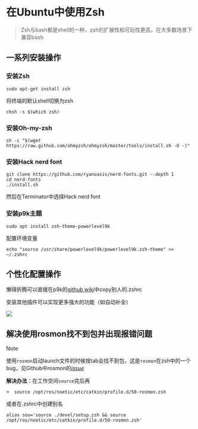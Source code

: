 # 在Ubuntu中使用Zsh

> Zsh与bash都是shell的一种，zsh的扩展性和可玩性更高，在大多数场景下兼容bash


## 一系列安装操作

### 安装Zsh

```shell
sudo apt-get install zsh
```

将终端的默认shell切换为zsh

```shell
chsh -s $(which zsh)
```

### 安装Oh-my-zsh

```shell
sh -c "$(wget https://raw.github.com/ohmyzsh/ohmyzsh/master/tools/install.sh -O -)"
```

### 安装Hack nerd font

```shell
git clone https://github.com/ryanoasis/nerd-fonts.git --depth 1
cd nerd-fonts
./install.sh
```

然后在Terminator中选择Hack nerd font

### 安装p9k主题

```shell
sudo apt install zsh-theme-powerlevel9k
```

配置环境变量

```shell
echo "source /usr/share/powerlevel9k/powerlevel9k.zsh-theme" >> ~/.zshrc
```

## 个性化配置操作

懒得折腾可以直接在p9k的[github wiki](https://github.com/Powerlevel9k/powerlevel9k/wiki/Show-Off-Your-Config)中copy别人的.zshrc

安装其他插件可以实现更多强大的功能（如自动补全）

![](../imgs/terminal.png)



## 解决使用rosmon找不到包并出现报错问题

> [!NOTE]
>
> 使用`rosmon`启动launch文件的时候按tab会找不到包，这是`rosmon`在zsh中的一个bug，见Github中rosmon的[*issue*](https://github.com/xqms/rosmon/issues/92)

**解决办法**：在工作空间`source`完后再

```shell
➜  source /opt/ros/noetic/etc/catkin/profile.d/50-rosmon.zsh
```

或者在.zshrc中创建别名

```shell
alias sou='source ./devel/setup.zsh && source /opt/ros/noetic/etc/catkin/profile.d/50-rosmon.zsh'
```

